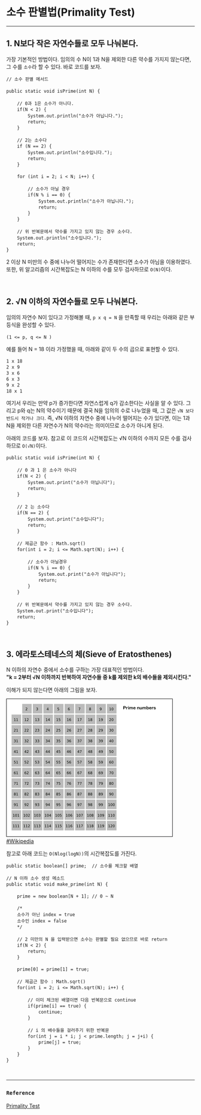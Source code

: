 # 소수 판별법(Primality Test)
___

## 1. N보다 작은 자연수들로 모두 나눠본다.
가장 기본적인 방법이다. 임의의 수 N이 1과 N을 제외한 다른 약수를 가지지 않는다면, 그 수를 `소수`라 할 수 있다.
바로 코드를 보자.
```
// 소수 판별 메서드

public static void isPrime(int N) {

    // 0과 1은 소수가 아니다.
    if(N < 2) {
        System.out.println("소수가 아닙니다.");
        return;
    }
    
    // 2는 소수다
    if (N == 2) {
        System.out.println("소수입니다.");
        return;
    }
    
    for (int i = 2; i < N; i++) {
        
        // 소수가 아닐 경우
        if(N % i == 0) {
            System.out.println("소수가 아닙니다.");
            return;
        }
    }
    
    // 위 반복문에서 약수를 가지고 있지 않는 경우 소수다.
    System.out.println("소수입니다.");
    return;
}
```
2 이상 N 미만의 수 중에 나누어 떨어지는 수가 존재한다면 소수가 아님을 이용하였다.
또한, 위 알고리즘의 시간복잡도는 N 이하의 수를 모두 검사하므로 `O(N)`이다.

<br>

## 2. √N 이하의 자연수들로 모두 나눠본다.
임의의 자연수 N이 있다고 가정해볼 때, `p x q = N` 을 만족할 때 우리는 아래와 같은 부등식을 완성할 수 있다.  

`(1 <= p, q <= N )`

예를 들어 N = 18 이라 가정했을 때, 아래와 같이 두 수의 곱으로 표현할 수 있다.
```
1 x 18
2 x 9
3 x 6
6 x 3
9 x 2
18 x 1
```

여기서 우리는 만약 p가 증가한다면 자연스럽게 q가 감소한다는 사실을 알 수 있다. 그리고 p와 q는 N의 약수이기 때문에 결국 N을 임의의 수로 나누었을 때, 그 값은 `√N 보다 반드시 작거나 크다`.
즉, √N 이하의 자연수 중에 나누어 떨어지는 수가 있다면, 이는 1과 N을 제외한 다른 자연수가 N의 약수라는 의미이므로 소수가 아니게 된다.

아래의 코드를 보자. 참고로 이 코드의 시간복잡도는 √N 이하의 수까지 모든 수를 검사하므로 `O(√N)`이다. 
```
public static void isPrime(int N) {

    // 0 과 1 은 소수가 아니다
    if(N < 2) {
        System.out.print("소수가 아닙니다");
        return;
    }
    
    // 2 는 소수다
    if(N == 2) {
        System.out.print("소수입니다");
        return;
    }
    
    // 제곱근 함수 : Math.sqrt()
    for(int i = 2; i <= Math.sqrt(N); i++) {
    
        // 소수가 아닐경우
        if(N % i == 0) {
            System.out.print("소수가 아닙니다");
            return;
        }
    }
    
    // 위 반복문에서 약수를 가지고 있지 않는 경우 소수다.
    System.out.print("소수입니다");
    return;
}
```

<br>

## 3. 에라토스테네스의 체(Sieve of Eratosthenes)
N 이하의 자연수 중에서 소수를 구하는 가장 대표적인 방법이다.  
**"k = 2부터 √N 이하까지 반복하여 자연수들 중 k를 제외한 k의 배수들을 제외시킨다."**

이해가 되지 않는다면 아래의 그림을 보자.

![](Sieve_of_Eratosthenes_animation.gif)
[#Wikipedia][link1]

[link1]: https://ko.wikipedia.org/wiki/%EC%97%90%EB%9D%BC%ED%86%A0%EC%8A%A4%ED%85%8C%EB%84%A4%EC%8A%A4%EC%9D%98_%EC%B2%B4#%EC%97%90%EB%9D%BC%ED%86%A0%EC%8A%A4%ED%85%8C%EB%84%A4%EC%8A%A4%EC%9D%98_%EC%B2%B4%EB%A5%BC_%ED%94%84%EB%A1%9C%EA%B7%B8%EB%9E%98%EB%B0%8D_%EC%96%B8%EC%96%B4%EB%A1%9C_%EA%B5%AC%ED%98%84

참고로 아래 코드는 `O(Nlog(logN))`의 시간복잡도를 가진다.

```
public static boolean[] prime;	// 소수를 체크할 배열

// N 이하 소수 생성 메소드 
public static void make_prime(int N) {
    
    prime = new boolean[N + 1];	// 0 ~ N

    /*
    소수가 아닌 index = true
    소수인 index = false
    */
    
    // 2 미만의 N 을 입력받으면 소수는 판별할 필요 없으므로 바로 return
    if(N < 2) {
        return;
    }
    
    prime[0] = prime[1] = true;
    
    // 제곱근 함수 : Math.sqrt()
    for(int i = 2; i <= Math.sqrt(N); i++) {
    
        // 이미 체크된 배열이면 다음 반복문으로 continue
        if(prime[i] == true) {
            continue;
        }
    
        // i 의 배수들을 걸러주기 위한 반복문
        for(int j = i * i; j < prime.length; j = j+i) {
            prime[j] = true;
        }
    }
}
```

<br>

___
### `Reference`
[Primality Test][link]

[link]: https://st-lab.tistory.com/81